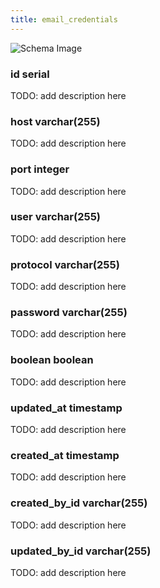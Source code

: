 ```yaml
---
title: email_credentials
---
```



![Schema Image](/img/schema/email_credentials.svg)

### id serial
TODO: add description here

### host varchar(255)
TODO: add description here

### port integer
TODO: add description here

### user varchar(255)
TODO: add description here

### protocol varchar(255)
TODO: add description here

### password varchar(255)
TODO: add description here

### boolean boolean
TODO: add description here

### updated_at timestamp
TODO: add description here

### created_at timestamp
TODO: add description here

### created_by_id varchar(255)
TODO: add description here

### updated_by_id varchar(255)
TODO: add description here

